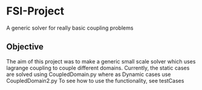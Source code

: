 # FSI-Project
A generic solver for really basic coupling problems

## Objective
The aim of this project was to make a generic small scale solver which uses lagrange coupling to couple different domains.
Currently, the static cases are solved using CoupledDomain.py where as Dynamic cases use CoupledDomain2.py
To see how to use the functionality, see testCases
